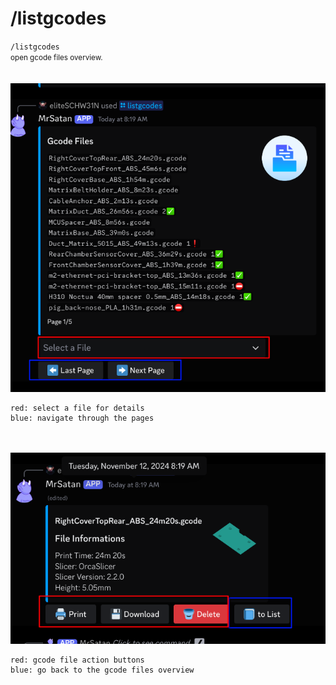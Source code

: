 # /listgcodes

`/listgcodes`  
<small>open gcode files overview.</small>  
<br><br>
![Screenshot](../../../img/discord/listgcodes_1.png)
```console
red: select a file for details
blue: navigate through the pages
```
<br><br>
![Screenshot](../../../img/discord/listgcodes_2.png)
```console
red: gcode file action buttons
blue: go back to the gcode files overview
```